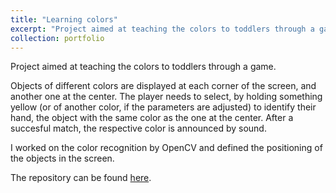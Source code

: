 ```yaml
---
title: "Learning colors"
excerpt: "Project aimed at teaching the colors to toddlers through a game."
collection: portfolio
---
```


Project aimed at teaching the colors to toddlers through a game.

Objects of different colors are displayed at each corner of the screen, and another one at the center. The player needs to select, by holding something yellow (or of another color, if the parameters are adjusted) to identify their hand, the object with the same color as the one at the center. After a succesful match, the respective color is announced by sound.

I worked on the color recognition by OpenCV and defined the positioning of the objects in the screen.

The repository can be found [here](https://github.com/laradicp/LearningColors).
